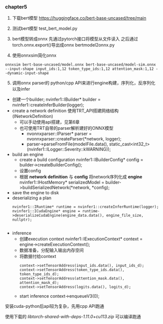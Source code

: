 ### chapter5
1. 下载bert模型
https://huggingface.co/bert-base-uncased/tree/main

2. 测试bert模型
test_bert_model.py

3. bert模型转成onnx
先通过pytorch接口将模型从文件读入
之后通过torch.onnx.export()导出成onnx
bertmodel2onnx.py

4. 使用onnxsim简化onnx
```
onnxsim bert-base-uncased/model.onnx bert-base-uncased/model-sim.onnx --input-shape input_ids:1,12 token_type_ids:1,12 attention_mask:1,12 --dynamic-input-shape
```


5. 调用onnx parser的 python/cpp API来进行engine构建，序列化，反序列化以及infer
- 创建一个builder; nvinfer1::IBuilder* builder = nvinfer1::createInferBuilder(logger);
- create a network definition 使用TRT_API搭建网络结构(INetworkDefinition) 
  - 可以手动使用api搭建，见第6章
  - 也可使用TRT自带的parser解析建好的ONNX模型  
    - nvonnxparser::IParser* parser = nvonnxparser::createParser(*network, logger);
    - parser->parseFromFile(modelFile.data(), static_cast<int32_t>(nvinfer1::ILogger::Severity::kWARNING));
- build an engine
  - create a build configuration  nvinfer1::IBuilderConfig* config = builder->createBuilderConfig();
  - 设置config
  - 根据 __network definition__ 与 __config__ 将network序列化成 __engine__
  nvinfer1::IHostMemory* serializedModel = builder->buildSerializedNetwork(*network, *config);
- save the engine to disk
- deserializing a plan
    ```
    nvinfer1::IRuntime* runtime = nvinfer1::createInferRuntime(logger);
    nvinfer1::ICudaEngine* engine = runtime->deserializeCudaEngine(engine_data.data(), engine_file_size, nullptr);
      
    ```
- inference
  - 创建execution context   nvinfer1::IExecutionContext* context = engine->createExecutionContext();
  - 数据准备，分配输入输出内存空间
  - 将数据付给context
    ```
    context->setTensorAddress(input_ids.data(), input_ids_d);
    context->setTensorAddress(token_type_ids.data(), token_type_ids_d);
    context->setTensorAddress(attention_mask.data(), attention_mask_d);
    context->setTensorAddress(logits.data(), logits_d);
    ```
  - start inference  context->enqueueV3(0);
  
安装cuda-python后api较为复杂，先用cpp API跑通

使用下载的 _libtorch-shared-with-deps-1.11.0+cu113.zip_ 可以编译跑通
